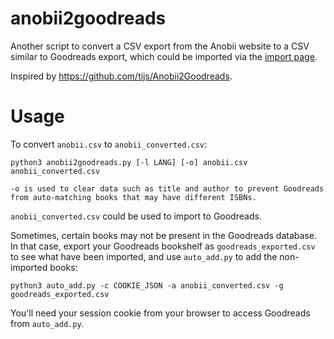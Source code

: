 anobii2goodreads
================

Another script to convert a CSV export from the Anobii website
to a CSV similar to Goodreads export, which could be imported via
the [import page](http://www.goodreads.com/review/import).

Inspired by https://github.com/tijs/Anobii2Goodreads.

Usage
=====

To convert `anobii.csv` to `anobii_converted.csv`:

    python3 anobii2goodreads.py [-l LANG] [-o] anobii.csv anobii_converted.csv

    -o is used to clear data such as title and author to prevent Goodreads from auto-matching books that may have different ISBNs.

`anobii_converted.csv` could be used to import to Goodreads.

Sometimes, certain books may not be present in the Goodreads database. In that case, export your Goodreads bookshelf as `goodreads_exported.csv` to see what have been imported, and use `auto_add.py` to add the non-imported books:

    python3 auto_add.py -c COOKIE_JSON -a anobii_converted.csv -g goodreads_exported.csv

You'll need your session cookie from your browser to access Goodreads from `auto_add.py`.

